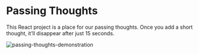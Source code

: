 # Passing Thoughts

This React project is a place for our passing thoughts. Once you add a short thought, it’ll disappear after just 15 seconds.

![passing-thoughts-demonstration](https://github.com/katebatrakova/passing-thoughts/blob/master/docs/passing-thoughts2.gif?raw=true)
